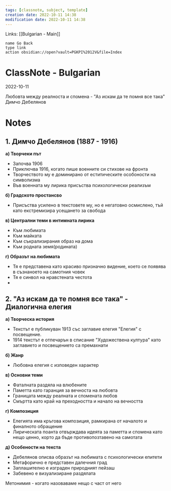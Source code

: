 ```yaml
---
tags: [classnote, subject, template]
creation date: 2022-10-11 14:38
modification date: 2022-10-11 14:38
---
```


Links: [[Bulgarian - Main]]
```button
name Go Back
type link
action obsidian://open?vault=PGKPI%2012V&file=Index
```
# ClassNote - Bulgarian
2022-10-11

Любовта между реалноста и спомена - "Аз искам да те помня все така" Димчо Дебелянов
# Notes
## 1. Димчо Дебелянов (1887 - 1916)
**а) Творчеки път**
- Започва 1906
- Приключва 1916, когато пише военните си стихове на фронта
- Творчеството му е доминирано от еститическите особоности на символизма
- Във военната му лирика присъства психологически реализъм

**б) Градското простансво**
- Присъства усилено в текстовете му, но е негатовно осмислено, тъй като екстремизира усещането за свобода

**в) Централни теми в интимната лирика**
- Към любимата
- Към майката
- Към съкрализирания образ на дома
- Към родната земя(родината)

**г) Образът на любимата**
- Тя е представена като красиво призначно видение, което се появява в съзнаноето на самотния човек
- Тя е синвол на нравстената честота
- 
## 2. "Аз искам да те помня все така" - Диалогична елегия
**а) Творческа история**
- Текстът е публикуван 1913 със заглавие елегия  "Елегия" с посвещение.
- 1914 текстът е отпечарън в списание "Художествена култура" като заглавието и посвещението са премахнати

**б) Жанр**
- Любовна елегия с изповеден характер

**в) Основни теми**
- Фаталната раздяла на влюбените
- Паметта като гаранция за вечноста на любовта
- Границата между реалната и спомената любов 
- Смъртта като край на преходността и начало на вечността

**г) Композиция**
- Елегията има кръгова композиция, рамкирана от началото и финалното обращение
- Лирическата поанта отвърждава идеята за паметта и спомена като нещо ценно, корто да бъде противопозтавено на самотата

**д) Особености на текста**
- Дебелянов описва образът на любимата с психологически епитети
- Метафорично е представен далечния град
- Заплашително е изграден природният пейзаш
- Забевено е визуализиране раздялата


Метонимия - когато назоваваме нещо с част от него
